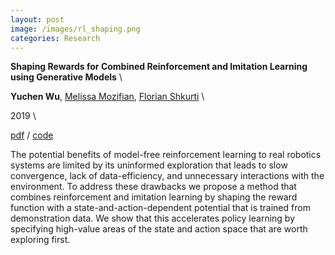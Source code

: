 ```yaml
---
layout: post
image: /images/rl_shaping.png
categories: Research
---
```

<!-- title -->
**Shaping Rewards for Combined Reinforcement and Imitation Learning using Generative Models** \
<!-- authors -->
**Yuchen Wu**, [Melissa Mozifian](https://mila.quebec/en/person/melissa-mozifian/), [Florian Shkurti](http://www.cs.toronto.edu/~florian/) \
<!-- venu, date -->
2019 \
<!-- archive, code, slides -->
[pdf](http://www.cs.toronto.edu/~florian/rl_with_shaping/RLfD_via_Shaping.pdf) / [code](https://github.com/cheneyuwu/TD3fD-through-Shaping-using-Generative-Models)

<!-- abstract -->
The potential benefits of model-free reinforcement learning to real robotics systems are limited by its uninformed exploration that leads to slow convergence, lack of data-efficiency, and unnecessary interactions with the environment. To address these drawbacks we propose a method that combines reinforcement and imitation learning by shaping the reward function with a state-and-action-dependent potential that is trained from demonstration data. We show that this accelerates policy learning by specifying high-value areas of the state and action space that are worth exploring first.